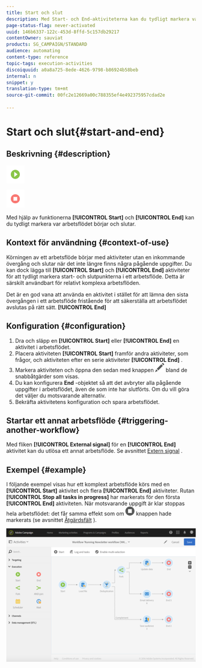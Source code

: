 ```yaml
---
title: Start och slut
description: Med Start- och End-aktiviteterna kan du tydligt markera var arbetsflödet börjar och slutar.
page-status-flag: never-activated
uuid: 146b6337-122c-453d-8ffd-5c157db29217
contentOwner: sauviat
products: SG_CAMPAIGN/STANDARD
audience: automating
content-type: reference
topic-tags: execution-activities
discoiquuid: a0a8a725-8ede-4626-9798-b86924b58beb
internal: n
snippet: y
translation-type: tm+mt
source-git-commit: 00fc2e12669a00c788355ef4e492375957cdad2e

---
```



# Start och slut{#start-and-end}

## Beskrivning {#description}

![](assets/start.png)

![](assets/end.png)

Med hjälp av funktionerna **[!UICONTROL Start]** och **[!UICONTROL End]** kan du tydligt markera var arbetsflödet börjar och slutar.

## Kontext för användning {#context-of-use}

Körningen av ett arbetsflöde börjar med aktiviteter utan en inkommande övergång och slutar när det inte längre finns några pågående uppgifter. Du kan dock lägga till **[!UICONTROL Start]** och **[!UICONTROL End]** aktiviteter för att tydligt markera start- och slutpunkterna i ett arbetsflöde. Detta är särskilt användbart för relativt komplexa arbetsflöden.

Det är en god vana att använda en aktivitet i stället för att lämna den sista övergången i ett arbetsflöde fristående för att säkerställa att arbetsflödet avslutas på rätt sätt. **[!UICONTROL End]**

## Konfiguration {#configuration}

1. Dra och släpp en **[!UICONTROL Start]** eller **[!UICONTROL End]** en aktivitet i arbetsflödet.
1. Placera aktiviteten **[!UICONTROL Start]** framför andra aktiviteter, som frågor, och aktiviteten efter en serie aktiviteter **[!UICONTROL End]** .
1. Markera aktiviteten och öppna den sedan med knappen ![](assets/edit_darkgrey-24px.png) bland de snabbåtgärder som visas.
1. Du kan konfigurera **End** -objektet så att det avbryter alla pågående uppgifter i arbetsflödet, även de som inte har slutförts. Om du vill göra det väljer du motsvarande alternativ.
1. Bekräfta aktivitetens konfiguration och spara arbetsflödet.

## Startar ett annat arbetsflöde {#triggering-another-workflow}

Med fliken **[!UICONTROL External signal]** för en **[!UICONTROL End]** aktivitet kan du utlösa ett annat arbetsflöde. Se avsnittet [Extern signal](../../automating/using/external-signal.md) .

## Exempel {#example}

I följande exempel visas hur ett komplext arbetsflöde körs med en **[!UICONTROL Start]** aktivitet och flera **[!UICONTROL End]** aktiviteter. Rutan **[!UICONTROL Stop all tasks in progress]** har markerats för den första **[!UICONTROL End]** aktiviteten. När motsvarande uppgift är klar stoppas hela arbetsflödet: det får samma effekt som om ![](assets/stop_darkgrey-24px.png) knappen hade markerats (se avsnittet [Åtgärdsfält](../../automating/using/workflow-interface.md#action-bar) ).

![](assets/wkf_start_end_example.png)

